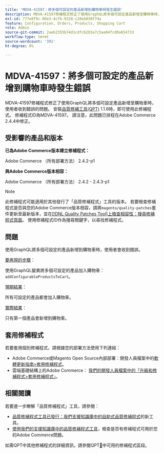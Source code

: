 ```yaml
---
title: 'MDVA-41597：將多個可設定的產品新增到購物車時發生錯誤'
description: MDVA-41597修補程式修正了使用GraphQL將多個可設定產品新增至購物車時，使用者收到錯誤的問題。 安裝[Quality Patches Tool (QPT)](https://experienceleague.adobe.com/en/docs/commerce-operations/upgrade-guide/patches/overview) 1.1.6後，即可使用此修補程式。 修補程式ID為MDVA-41597。 請注意，此問題已排程在Adobe Commerce 2.4.4中修正。
exl-id: 777e0f9c-80e3-4cfb-9328-c20eb038f74a
feature: Configuration, Orders, Products, Shopping Cart
role: Admin
source-git-commit: 2aeb2355b74d1cdfc62b5e7c5aa04fcd0a654733
workflow-type: tm+mt
source-wordcount: '391'
ht-degree: 0%

---
```


# MDVA-41597：將多個可設定的產品新增到購物車時發生錯誤

MDVA-41597修補程式修正了使用GraphQL將多個可設定產品新增至購物車時，使用者收到錯誤的問題。 安裝[品質修補工具(QPT)](https://experienceleague.adobe.com/en/docs/commerce-operations/upgrade-guide/patches/overview) 1.1.6時，即可使用此修補程式。 修補程式ID為MDVA-41597。 請注意，此問題已排程在Adobe Commerce 2.4.4中修正。

## 受影響的產品和版本

**已為Adobe Commerce版本建立修補程式：**

Adobe Commerce （所有部署方法） 2.4.2-p1

**與Adobe Commerce版本相容：**

Adobe Commerce （所有部署方法） 2.4.2 - 2.4.3-p1

>[!NOTE]
>
>此修補程式可能適用於其他發行了「品質修補程式」工具的版本。 若要檢查修補程式是否與您的Adobe Commerce版本相容，請將`magento/quality-patches`套件更新至最新版本，並在[[!DNL Quality Patches Tool]上檢查相容性：搜尋修補程式頁面](https://experienceleague.adobe.com/tools/commerce-quality-patches/index.html)。 使用修補程式ID作為搜尋關鍵字，以尋找修補程式。

## 問題

使用GraphQL將多個可設定的產品新增到購物車時，使用者會收到錯誤。

<u>要再現的步驟</u>：

使用GraphQL變異將多個可設定的產品加入購物車： `addConfigurableProductsToCart`。

<u>預期結果</u>：

所有可設定的產品都會加入購物車。

<u>實際結果</u>：

只有第一個產品會新增到購物車。

## 套用修補程式

若要套用個別修補程式，請根據您的部署方法使用下列連結：

* Adobe Commerce或Magento Open Source內部部署：開發人員檔案中的[軟體更新指南>套用修補程式](https://experienceleague.adobe.com/en/docs/commerce-operations/tools/quality-patches-tool/usage)。
* 雲端基礎結構上的Adobe Commerce： [我們的開發人員檔案中的「升級和修補程式>套用修補程式」](https://experienceleague.adobe.com/en/docs/commerce-cloud-service/user-guide/develop/upgrade/apply-patches)。

## 相關閱讀

若要進一步瞭解「品質修補程式」工具，請參閱：

* [品質修補程式工具已發行：我們支援知識庫中的自助式品質修補程式](/help/announcements/adobe-commerce-announcements/magento-quality-patches-released-new-tool-to-self-serve-quality-patches.md)的新工具。
* [使用我們的支援知識庫中的品質修補程式工具](/help/support-tools/patches-available-in-qpt-tool/check-patch-for-magento-issue-with-magento-quality-patches.md)，檢查是否有修補程式可用於您的Adobe Commerce問題。

如需QPT中其他修補程式的詳細資訊，請參閱QPT[&#128279;](https://support.magento.com/hc/en-us/sections/360010506631-Patches-available-in-QPT-tool-)中可用的修補程式區段。
